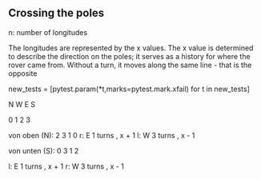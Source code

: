 ## Crossing the poles

n: number of longitudes 

The longitudes are represented by the x values.
The x value is determined to describe the direction
on the poles; it serves as a history for where the
rover came from.
Without a turn, it moves along the same line - that is
the opposite


new_tests = [pytest.param(*t,marks=pytest.mark.xfail) for t in new_tests]

  N
W   E
  S


0 1 2 3

von oben (N):
  2
3   1
  0 
r: E 1 turns , x + 1
l: W 3 turns , x - 1

von unten (S):
  0
3   1
  2

l: E 1 turns , x + 1
r: W 3 turns , x - 1
